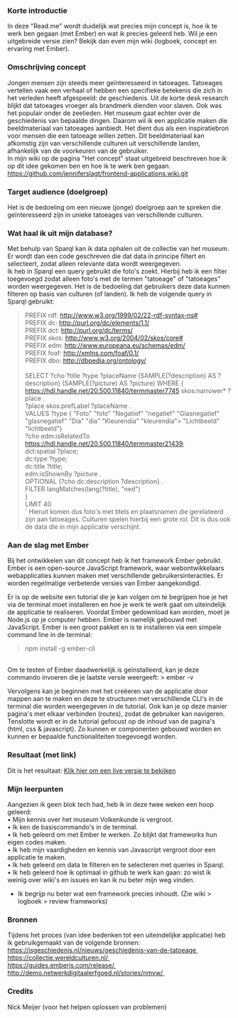 ### Korte introductie
In deze "Read.me" wordt duidelijk wat precies mijn concept is, hoe ik te werk ben gegaan (met Ember) en wat ik precies geleerd heb. Wil je een uitgebreide versie zien? Bekijk dan even mijn wiki (logboek, concept en ervaring met Ember).

### Omschrijving concept
Jongen mensen zijn steeds meer geïnteresseerd in tatoeages. Tatoeages vertellen vaak een verhaal of hebben een specifieke betekenis die zich in het verleden heeft afgespeeld: de geschiedenis. Uit de korte desk research blijkt dat tatoeages vroeger als brandmerk dienden voor slaven. Ook was het populair onder de zeelieden. Het museum gaat echter over de geschiedenis van bepaalde dingen. Daarom wil ik een applicatie maken die beeldmateriaal van tatoeages aanbiedt. Het dient dus als een inspiratiebron voor mensen die een tatoeage willen zetten. Dit beeldmateriaal kan afkomstig zijn van verschillende culturen uit verschillende landen, afhankelijk van de voorkeuren van de gebruiker. <br>
In mijn wiki op de pagina "Het concept" staat uitgebreid beschreven hoe ik op dit idee gekomen ben en hoe ik te werk ben gegaan.
https://github.com/jenniferslagt/frontend-applications.wiki.git

### Target audience (doelgroep)
Het is de bedoeling om een nieuwe (jonge) doelgroep aan te spreken die geïnteresseerd zijn in unieke tatoeages van verschillende culturen.

### Wat haal ik uit mijn database?
Met behulp van Sparql kan ik data ophalen uit de collectie van het museum. Er wordt dan een code geschreven die dat data in principe filtert en selecteert, zodat alleen relevante data wordt weergegeven. <br>
Ik heb in Sparql een query gebruikt die foto's zoekt. Hierbij heb ik een filter toegevoegd zodat alleen foto's met de termen "tatoeage" of "tatoeages" worden weergegeven. Het is de bedoeling dat gebruikers deze data kunnen filteren op basis van culturen (of landen). Ik heb de volgende query in Sparql gebruikt: <br>
> PREFIX rdf: <http://www.w3.org/1999/02/22-rdf-syntax-ns#> <br>
> PREFIX dc: <http://purl.org/dc/elements/1.1/> <br>
> PREFIX dct: <http://purl.org/dc/terms/> <br>
> PREFIX skos: <http://www.w3.org/2004/02/skos/core#> <br>
> PREFIX edm: <http://www.europeana.eu/schemas/edm/> <br>
> PREFIX foaf: <http://xmlns.com/foaf/0.1/> <br>
> PREFIX dbo: <http://dbpedia.org/ontology/> <br>
> <br> 
> SELECT ?cho ?title ?type ?placeName (SAMPLE(?description) AS ?description) (SAMPLE(?picture) AS ?picture) WHERE { <br>
> <https://hdl.handle.net/20.500.11840/termmaster7745> skos:narrower* ?place . <br>
> ?place skos:prefLabel ?placeName . <br>
> VALUES ?type { "Foto" "foto" "Negatief" "negatief" "Glasnegatief" "glasnegatief" "Dia" "dia" "Kleurendia" "kleurendia">  "Lichtbeeld" "lichtbeeld"} <br>
> ?cho edm:isRelatedTo <https://hdl.handle.net/20.500.11840/termmaster21439>; <br>
> dct:spatial ?place; <br>
> dc:type ?type; <br>
> dc:title ?title; <br>
> edm:isShownBy ?picture . <br>
> OPTIONAL {?cho dc:description ?description} . <br>
> FILTER langMatches(lang(?title), "ned") <br>
> } <br>
> LIMIT 40 <br>
`
Hieruit komen dus foto's met titels en plaatsnamen die gerelateerd zijn aan tatoeages. Culturen spelen hierbij een grote rol. Dit is dus ook de data die in mijn applicatie verschijnt. 

### Aan de slag met Ember
Bij het ontwikkelen van dit concept heb ik het framework Ember gebruikt. Ember is een open-source JavaScript framework, waar webontwikkelaars webapplicaties kunnen maken met verschillende gebruikersinteracties. Er worden regelmatige verbeterde versies van Ember aangekondigd. <br>

Er is op de website een tutorial die je kan volgen om te begrijpen hoe je het via de terminal moet installeren en hoe je werk te werk gaat om uiteindelijk de applicatie te realiseren. Voordat Ember gedownload kan worden, moet je Node.js op je computer hebben. Ember is namelijk gebouwd met JavaScript. Ember is een groot pakket en is te installeren via een simpele command line in de terminal: <br>

> npm install -g ember-cli
<br>
Om te testen of Ember daadwerkelijk is geïnstalleerd, kan je deze commando invoeren die je laatste versie weergeeft:
> ember -v <br>

Vervolgens kan je beginnen met het creëeren van de applicatie door mappen aan te maken en deze te structuren met verschillende CLI's in de terminal die worden weergegeven in de tutorial. Ook kan je op deze manier pagina's met elkaar verbinden (routes), zodat de gebruiker kan navigeren. Tenslotte wordt er in de tutorial gefocust op de inhoud van de pagina's (html, css & javascript). Zo kunnen er componenten gebouwd worden en kunnen er bepaalde functionaliteiten toegevoegd worden.

### Resultaat (met link)
Dit is het resultaat:
[Klik hier om een live versie te bekijken](https://jenniferslagt.github.io/museum-wereldculturen/rentals)

### Mijn leerpunten
Aangezien ik geen blok tech had, heb ik in deze twee weken een hoop geleerd: <br>
•	Mijn kennis over het museum Volkenkunde is vergroot. <br>
•	Ik ken de basiscommando's in de terminal. <br>
•	Ik heb geleerd om met Ember te werken. Zo blijkt dat frameworks hun eigen codes maken. <br>
•	Ik heb mijn vaardigheden en kennis van Javascript vergroot door een applicatie te maken. <br>
•	Ik heb geleerd om data te filteren en te selecteren met queries in Sparql. <br>
•	Ik heb geleerd hoe ik optimaal in github te werk kan gaan: zo wist ik weinig over wiki's en issues en kan ik nu beter mijn weg vinden. <br>
* Ik begrijp nu beter wat een framework precies inhoudt. (Zie wiki > logboek > review frameworks)

### Bronnen
Tijdens het proces (van idee bedenken tot een uiteindelijke applicatie) heb ik gebruikgemaakt van de volgende bronnen:<br>
https://isgeschiedenis.nl/nieuws/geschiedenis-van-de-tatoeage <br>
https://collectie.wereldculturen.nl/ <br>
https://guides.emberjs.com/release/ <br>
http://demo.netwerkdigitaalerfgoed.nl/stories/nmvw/ <br>

### Credits
Nick Meijer (voor het helpen oplossen van problemen)
